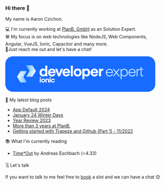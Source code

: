 ### Hi there 👋

My name is Aaron Czichon.

💻 I'm currently working at [PlanB. GmbH](https://github.com/planbgmbh) as an Solution Expert.    
🛠 My focus is on web technologies like NodeJS, Web Components, Angular, VueJS, Ionic, Capacitor and many more.    
🦜Just reach me out and let's have a chat!

![Image](assets/ide-badge-blue.png)

📝 My latest blog posts
* [App Default 2024](https://aaronczichon.de/blog/app-defaults-2024/)
* [January 24 Winter Days](https://aaronczichon.de/blog/january-24-winter-days/)
* [Year Review 2023](https://aaronczichon.de/blog/year-review-2023/)
* [More than 3 years at PlanB.](https://aaronczichon.de/blog/more-than-3-years-at-planb/)
* [Getting started with Trapeze and Github (Part 1) - 11/2022](https://aaronczichon.de/blog/getting-started-with-trapeze-and-github-part-1/)

📚 What I'm currently reading
<!-- GOODREADS-LIST:START -->
- [Time*Out](https://www.goodreads.com/review/show/6410448353?utm_medium=api&utm_source=rss) by Andreas Eschbach (⭐️4.33)
<!-- GOODREADS-LIST:END -->

🗓 Let's talk

If you want to talk to me feel free to [book](https://cal.com/aaronczichon/30min) a slot and we can have a chat 😊

<!--
**aaronczichon/aaronczichon** is a ✨ _special_ ✨ repository because its `README.md` (this file) appears on your GitHub profile.

Here are some ideas to get you started:

- 🔭 I’m currently working on ...
- 🌱 I’m currently learning ...
- 👯 I’m looking to collaborate on ...
- 🤔 I’m looking for help with ...
- 💬 Ask me about ...
- 📫 How to reach me: ...
- 😄 Pronouns: ...
- ⚡ Fun fact: ...
-->
